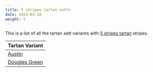 ```yaml
---
title: 5 stripes tartan setts
date: 2023-03-18
weight: 5
---
```

This is a list of all the tartan sett variants with [5 stripes tartan](/stripes/stripes5/) stripes.

| Tartan Variant |
|---------------|
| [Austin](/tartans/db/4/k4/db4/g9/k/2/)||
| [Dougles Green](/tartans/k/8/b4/dg16/db16/n/2/)||
